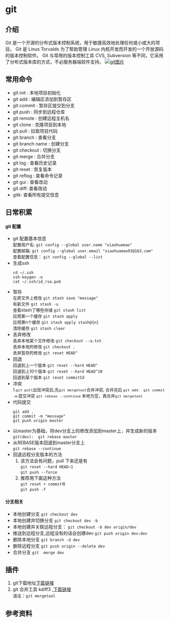 # git
## 介绍
Git 是一个开源的分布式版本控制系统，用于敏捷高效地处理任何或小或大的项目。
Git 是 Linus Torvalds 为了帮助管理 Linux 内核开发而开发的一个开放源码的版本控制软件。
Git 与常用的版本控制工具 CVS, Subversion 等不同，它采用了分布式版本库的方式，不必服务器端软件支持。
<a data-fancybox title="solar" href="http://120.79.133.68:8080/pictures/1588056005466.png">![git图片](http://120.79.133.68:8080/pictures/1588056005466.png)</a>
## 常用命令
- git init : 本地项目初始化
- git add : 编辑区添加到暂存区
- git commit : 暂存区提交到分支
- git push : 同步到远程仓库
- git remote : 创建远程主机名
- git clone : 克隆项目到本地
- git pull : 拉取项目代码
- git branch : 查看分支
- git branch name : 创建分支
- git checkout : 切换分支
- git merge : 合并分支
- git log : 查看历史记录
- git reset : 恢复版本
- git reflog : 查看命令记录
- git gui : 查看改动
- git diff: 查看改动
- gitk: 查看所有提交信息

## 日常积累
#### git 配置
- git 配置基本信息  
    <font size=2>配置用户名: </font>`git config --global user.name "xiaohuamao"`  
    <font size=2>配置邮箱: </font>`git config --global user.email "xiaohuamao93@163.com"`  
    <font size=2>查看配置信息：</font> `git config --global --list`  
- 生成ssh 
    ```
    cd ~/.ssh 
    ssh-keygen -o  
    cat ~/.ssh/id_rsa.pub
    ```
- 暂存  
    <font size=2>在原文件上修改</font> `git stash save "message"`  
    <font size=2>有新文件</font> `git stash -u`  
    <font size=2>查看stash了哪些存储</font> `git stash list`  
    <font size=2>应用第一个缓存</font> `git stash apply`  
    <font size=2>应用第n个缓存</font> `git stash apply stash@{n} `  
    <font size=2>清除缓存</font> `git stash clear `
- 丢弃修改  
    <font size=2>丢弃本地某个文件修改</font> `git checkout --a.txt`  
    <font size=2>丢弃本地的修改</font> `git checkout .`  
    <font size=2>丢弃暂存的修改</font> `git reset HEAD^`
- 回退  
    <font size=2>回退到上一个版本</font> `git reset --hard HEAD^`  
    <font size=2>回退到上10个版本</font> `git reset --hard HEAD^10`  
    <font size=2>回退到某个版本</font> `git reset commitId`
- 冲突  
    <font size=2>1.`git pull`出现冲突后,先`git mergetool`合并冲突,
    合并完后 `git add. ` `git commit -m`  提交冲突  `git rebase --continue`
    本地为空，再合并`git mergetool` </font> 
- 代码提交
    ```
    git add .
    git commit -m "message"
    git push origin master
    ```
- 以master为基础，将dev分支上的修改添加到master上，并生成新的版本  
    `git(dev):  git rebase master`
- 从REBASE版本回退到master分支上  
    `git rebase --continue`
- 回退远程分支版本的方法  
    1. 该方法会有问题，pull 下来还是有  
        `git reset --hard HEAD~1`  
        `git push --force`
    2. 推荐用下面这种方法  
        `git reset + commit号`  
        `git push -f`
#### 分支相关
- 本地创建分支  `git checkout dev`
- 本地创建并切换分支 `git checkout dev -b`
- 本地创建并关联远程分支： `git checkout -b dev origin/dev`
- 推送到远程分支,远程没有的话会创建dev  `git push origin dev:dev`
- 删除本地分支  `git branch -d dev`
- 删除远程分支  `git push origin --delete dev`
- 合并分支
    `git  merge dev`

## 插件
1. git下载地址[下载链接](https://git-scm.com/download/win)<br/>
2. git 合并工具 kdiff3 ,[下载链接](https://sourceforge.net/projects/kdiff3/files/)  
<font size=2>语法</font>：`git mergetool`
## 参考资料
